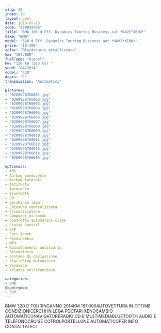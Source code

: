 ```yaml
---
slug: 20
index: 20
layout: post
date: 2016-05-13
code: "289928766"
title: "BMW 320 d Eff. Dynamics Touring Business aut.*NAVI*XENO*"
make: "BMW"
model: "320 d Eff. Dynamics Touring Business aut.*NAVI*XENO*"
price: "19.300"
color: "Blu/Azzurro metallizzato"
km: "167.000"
fuelType: "Diesel"
kw: "120 kW (163 CV) "
yead: "04/2014"
model: "320"
doors: "5"
transmission: "Automatico"

pictures:
- "0289928766001.jpg"
- "0289928766002.jpg"
- "0289928766003.jpg"
- "0289928766004.jpg"
- "0289928766005.jpg"
- "0289928766006.jpg"
- "0289928766007.jpg"
- "0289928766008.jpg"
- "0289928766009.jpg"
- "0289928766010.jpg"
- "0289928766011.jpg"
- "0289928766012.jpg"
- "0289928766013.jpg"
- "0289928766014.jpg"
- "0289928766015.jpg"

optionals:
- ABS
- Airbag conducente
- Airbag laterali
- Antifurto
- Autoradio
- Bluetooth
- CD
- Cerchi in lega
- Chiusura centralizzata
- Climatizzatore
- Computer di bordo
- Controllo automatico clima
- Cruise Control
- ESP
- Fari Xenon
- Fendinebbia
- MP3
- Riscaldamento ausiliario
- Servosterzo
- Sistema di navigazione
- Start/Stop Automatico
- Vivavoce
- Volante multifunzione

categories:
- BMW
Countryman:
- 320
---
```

BMW 320 D TOURINGANNO 2014KM 167.000AUTOVETTURA IN OTTIME CONDIZIONICERCHI IN LEGA PDCFARI XENOCAMBIO AUTOMATICONAVIGATORERADIO CD E MULTIMEDIABLUETOOTH AUDIO E TELEFONOCRUISE COTROLPORTELLONE AUTOMATICOPER INFO CONTATTATECI